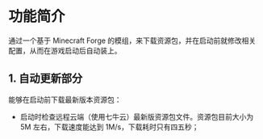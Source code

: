 # 功能简介

通过一个基于 Minecraft Forge 的模组，来下载资源包，并在启动前就修改相关配置，从而在游戏启动后自动装上。  

## 1. 自动更新部分

能够在启动前下载最新版本资源包：

- 启动时检查远程云端（使用七牛云）最新版资源包文件。资源包目前大小为 5M 左右，下载速度能达到 1M/s，下载耗时只有四五秒；